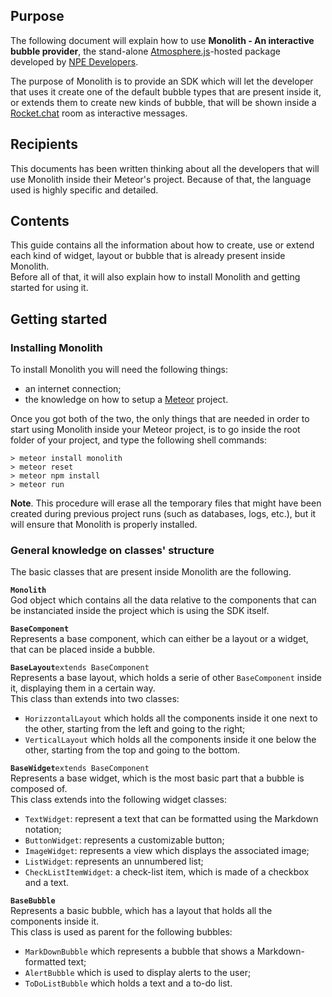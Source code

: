 ## Purpose
The following document will explain how to use **Monolith - An interactive bubble provider**, the stand-alone 
[Atmosphere.js](https://atmospherejs.com/)-hosted package developed by [NPE Developers](https://github.com/NPE-Developers).

The purpose of Monolith is to provide an SDK which will let the developer that uses it create one of the default bubble 
types that are present inside it, or extends them to create new kinds of bubble, that will be shown inside a 
[Rocket.chat](https://rocket.chat/) room as interactive messages.

## Recipients
This documents has been written thinking about all the developers that will use Monolith inside their Meteor's project. 
Because of that, the language used is highly specific and detailed. 

## Contents
This guide contains all the information about how to create, use or extend each kind of widget, layout or bubble that is 
already present inside Monolith.  
Before all of that, it will also explain how to install Monolith and getting started for using it.

## Getting started
### Installing Monolith
To install Monolith you will need the following things:
* an internet connection;
* the knowledge on how to setup a [Meteor](https://www.meteor.com/) project.

Once you got both of the two, the only things that are needed in order to start using Monolith inside your Meteor project, is to go inside the root folder of your project, and type the following shell commands:
```
> meteor install monolith
> meteor reset
> meteor npm install
> meteor run
```
**Note**. This procedure will erase all the temporary files that might have been created during previous project
runs (such as databases, logs, etc.), but it will ensure that Monolith is properly installed.

### General knowledge on classes' structure
The basic classes that are present inside Monolith are the following.

**`Monolith`**  
God object which contains all the data relative to the components that can be instanciated inside the project which is 
using the SDK itself.

**`BaseComponent`**  
Represents a base component, which can either be a layout or a widget, that can be placed inside a bubble.

**`BaseLayout`**`extends BaseComponent`  
Represents a base layout, which holds a serie of other `BaseComponent` inside it, displaying them in a certain way.  
This class than extends into two classes:
* `HorizzontalLayout` which holds all the components inside it one next to the other, starting from the left and going to the right;
* `VerticalLayout` which holds all the components inside it one below the other, starting from the top and going to the bottom.

**`BaseWidget`**`extends BaseComponent`  
Represents a base widget, which is the most basic part that a bubble is composed of.  
This class extends into the following widget classes:
* `TextWidget`: represent a text that can be formatted using the Markdown notation;
* `ButtonWidget`: represents a customizable button;
* `ImageWidget`: represents a view which displays the associated image;
* `ListWidget`: represents an unnumbered list;
* `CheckListItemWidget`: a check-list item, which is made of a checkbox and a text.

**`BaseBubble`**  
Represents a basic bubble, which has a layout that holds all the components inside it.  
This class is used as parent for the following bubbles:
* `MarkDownBubble` which represents a bubble that shows a Markdown-formatted text;
* `AlertBubble` which is used to display alerts to the user;
* `ToDoListBubble` which holds a text and a to-do list.